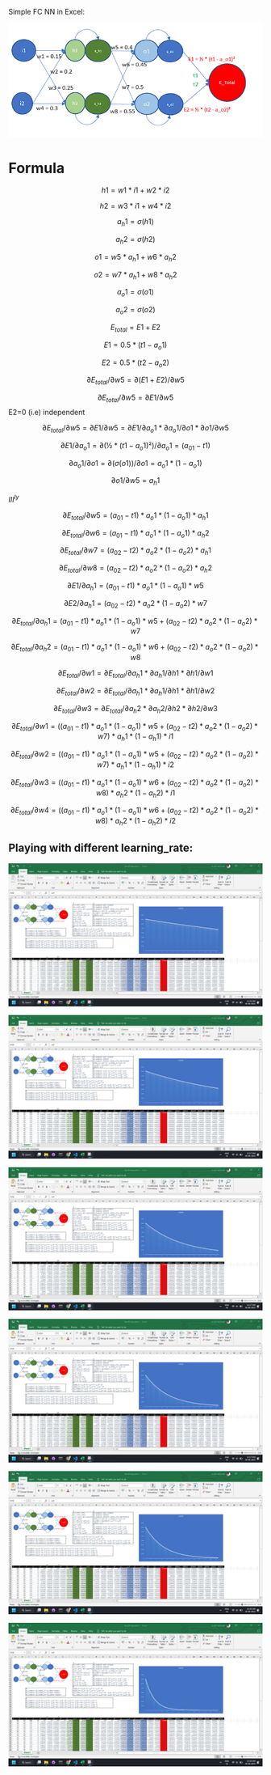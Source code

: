 Simple FC NN in Excel:

![simple neural network](./neural%20network.png)


# Formula

$$h1 = w1 * i1 + w2 * i2$$

$$h2 = w3 * i1 + w4 * i2$$

$$a_h1 = \sigma(h1)$$

$$a_h2 = \sigma(h2)$$

$$o1 = w5 * a_h1 + w6 * a_h2$$

$$o2 = w7 * a_h1 + w8 * a_h2$$

$$a_o1 = \sigma(o1)$$

$$a_o2 = \sigma(o2)$$

$$E_{total} = E1+E2 $$

$$E1 = 0.5 * (t1-a_o1) $$

$$E2 = 0.5 * (t2-a_o2) $$

$$∂E_{total}/∂w5 = ∂(E1 + E2)/∂w5$$

$$∂E_{total}/∂w5 = ∂E1/∂w5$$ 
E2=0 (i.e) independent

$$∂E_{total}/∂w5 = ∂E1/∂w5 = ∂E1/∂a_o1*∂a_o1/∂o1*∂o1/∂w5$$

$$∂E1/∂a_o1 =  ∂(½ * (t1 - a_o1)²)/∂a_o1 = (a_01 - t1)$$

$$∂a_o1/∂o1 =  ∂(σ(o1))/∂o1 = a_o1 * (1 - a_o1)$$		

$$∂o1/∂w5 = a_h1$$

$III^{ly}$

$$∂E_{total}/∂w5 = (a_01 - t1) * a_o1 * (1 - a_o1) *  a_h1$$				

$$∂E_{total}/∂w6 = (a_01 - t1) * a_o1 * (1 - a_o1) *  a_h2$$				

$$∂E_{total}/∂w7 = (a_02 - t2) * a_o2 * (1 - a_o2) *  a_h1$$				

$$∂E_{total}/∂w8 = (a_02 - t2) * a_o2 * (1 - a_o2) *  a_h2$$


$$∂E1/∂a_h1 = (a_01 - t1) * a_o1 * (1 - a_o1) * w5$$								

$$∂E2/∂a_h1 = (a_02 - t2) * a_o2 * (1 - a_o2) * w7$$

$$∂E_{total}/∂a_h1 = (a_01 - t1) * a_o1 * (1 - a_o1) * w5 +  (a_02 - t2) * a_o2 * (1 - a_o2) * w7$$							

$$∂E_{total}/∂a_h2 = (a_01 - t1) * a_o1 * (1 - a_o1) * w6 +  (a_02 - t2) * a_o2 * (1 - a_o2) * w8$$


$$∂E_{total}/∂w1 = ∂E_{total}/∂a_h1 * ∂a_h1/∂h1 * ∂h1/∂w1$$

$$∂E_{total}/∂w2 = ∂E_{total}/∂a_h1 * ∂a_h1/∂h1 * ∂h1/∂w2$$				

$$∂E_{total}/∂w3 = ∂E_{total}/∂a_h2 * ∂a_h2/∂h2 * ∂h2/∂w3$$


$$∂E_{total}/∂w1 = ((a_01 - t1) * a_o1 * (1 - a_o1) * w5 +  (a_02 - t2) * a_o2 * (1 - a_o2) * w7) * a_h1 * (1 - a_h1) * i1$$											

$$∂E_{total}/∂w2 = ((a_01 - t1) * a_o1 * (1 - a_o1) * w5 +  (a_02 - t2) * a_o2 * (1 - a_o2) * w7) * a_h1 * (1 - a_h1) * i2$$											

$$∂E_{total}/∂w3 = ((a_01 - t1) * a_o1 * (1 - a_o1) * w6 +  (a_02 - t2) * a_o2 * (1 - a_o2) * w8) * a_h2 * (1 - a_h2) * i1$$											

$$∂E_{total}/∂w4 = ((a_01 - t1) * a_o1 * (1 - a_o1) * w6 +  (a_02 - t2) * a_o2 * (1 - a_o2) * w8) * a_h2 * (1 - a_h2) * i2$$


## Playing with different learning_rate:

![eta=0.1](./different%20lr/eta_0.1.png)

![eta=0.2](./different%20lr/eta_0.2.png)

![eta=0.5](./different%20lr/eta_0.5.png)

![eta=0.8](./different%20lr/eta_0.8.png)

![eta=1](./different%20lr/eta_1.png)

![eta=2](./different%20lr/eta_2.png)